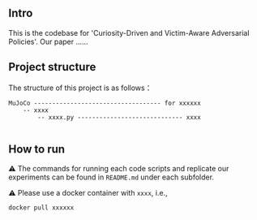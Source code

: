 ## Intro

This is the codebase for 'Curiosity-Driven and Victim-Aware Adversarial Policies'. Our paper ......

## Project structure

The structure of this project is as follows：
```
MuJoCo ----------------------------------- for xxxxxx
    -- xxxx
        -- xxxx.py ----------------------------- xxxx
        
```

## How to run

⚠️ The commands for running each code scripts and replicate our experiments can be found in `README.md` under each subfolder. 

⚠️ Please use a docker container with `xxxx`, i.e.,
```
docker pull xxxxxx
```
